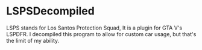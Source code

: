 # LSPSDecompiled

LSPS stands for Los Santos Protection Squad,
It is a plugin for GTA V's LSPDFR.
I decompiled this program to allow for custom car usage, but that's the limit of my ability.
